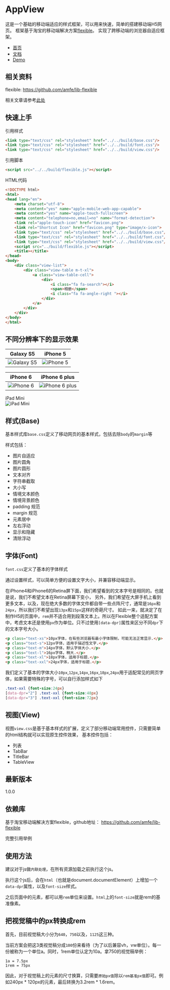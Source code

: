 # AppView
这是一个基础的移动端适应的样式框架，可以用来快速，简单的搭建移动端H5网页。
框架基于淘宝的移动端解决方案[flexible](https://github.com/amfe/lib-flexible)。
实现了跨移动端的浏览器自适应框架。

* [首页](http://appview.htmlid.cn/)
* [文档](http://appview.htmlid.cn/)
* [Demo](http://appview.htmlid.cn/demo/)

## 相关资料
flexible: https://github.com/amfe/lib-flexible

相关文章请参考[此处](https://github.com/amfe/article/issues/17)

## 快速上手
引用样式

```html
<link type="text/css" rel="stylesheet" href="../../build/base.css"/>
<link type="text/css" rel="stylesheet" href="../../build/font.css"/>
<link type="text/css" rel="stylesheet" href="../../build/view.css"/>
```

引用脚本
```html
<script src="../../build/flexible.js"></script>
```

HTML代码
```html
<!DOCTYPE html>
<html>
<head lang="en">
    <meta charset="utf-8">
    <meta content="yes" name="apple-mobile-web-app-capable">
    <meta content="yes" name="apple-touch-fullscreen">
    <meta content="telephone=no,email=no" name="format-detection">
    <link rel="apple-touch-icon" href="favicon.png">
    <link rel="Shortcut Icon" href="favicon.png" type="image/x-icon">
    <link type="text/css" rel="stylesheet" href="../../build/base.css"/>
    <link type="text/css" rel="stylesheet" href="../../build/font.css"/>
    <link type="text/css" rel="stylesheet" href="../../build/view.css"/>
    <script src="../build/flexible.js"></script>
    <title></title>
</head>
<body>
    <div class="view-list">
        <div class="view-table m-t-xl">
            <a class="view-table-cell">
                <div>
                    <i class="fa fa-search"></i>
                    <span>相册</span>
                    <i class="fa fa-angle-right "></i>
                </div>
            </a>
        </div>
    </div>
</body>
</html>
```

## 不同分辨率下的显示效果
|Galaxy S5|iPhone 5|
|---------|--------|
|![Galaxy S5](http://appview.htmlid.cn/demo/images/wx-w-gs5.png)|![iPhone 5](http://appview.htmlid.cn/demo/images/wx-w-i5.png)|

|iPhone 6|iPhone 6 plus|
|---------|--------|
|![iPhone 6](http://appview.htmlid.cn/demo/images/wx-w-i6.png)|![iPhone 6 plus](http://appview.htmlid.cn/demo/images/wx-w-i6p.png)|

iPad Mini  
![iPad Mini](http://appview.htmlid.cn/demo/images/wx-w-ipm.png)


## 样式(Base)
基本样式库`base.css`定义了移动网页的基本样式，包括去除`body`的`margin`等

样式包括：

* 图片自适应
* 图片圆角
* 图片圆形
* 文本对齐
* 字符串截取
* 大小写
* 情境文本颜色
* 情境背景颜色
* padding 规范 
* margin 规范
* 元素居中
* 左右浮动
* 显示和隐藏
* 清除浮动

## 字体(Font)
`font.css`定义了基本的字体样式

通过设置样式，可以简单方便的设置文字大小，并兼容移动端显示。

在iPhone4和iPhone6的Retina屏下面，我们希望看到的文本字号是相同的。也就是说，我们不希望文本在Retina屏幕下变小，
另外，我们希望在大屏手机上看到更多文本，以及，现在绝大多数的字体文件都自带一些点阵尺寸，通常是`16px`和`24px`，所以我们不希望出现`13px`和`15px`这样的奇葩尺寸。
如此一来，就决定了在制作H5的页面中，`rem`并不适合用到段落文本上。所以在Flexible整个适配方案中，考虑文本还是使用`px`作为单位。只不过使用`[data-dpr]`属性来区分不同`dpr`下的文本字号大小。

```html
<p class="text-xs">10px字体，在有些浏览器有最小字体限制，可能无法正常显示.</p>
<p class="text-s">12px字体，适用于描述性文字.</p>
<p class="text-m">14px字体，默认字体大小.</p>
<p class="text-l">16px字体，稍大.</p>
<p class="text-xl">18px字体，适用于标题.</p>
<p class="text-xxl">24px字体，适用于标题.</p>
```

我们定义了基本的字体大小`10px`,`12px`,`14px`,`16px`,`18px`,`24px`用于适配常见的网页字体，如果需要特殊的字号，可以自行添加样式如下

```css
.text-xxl {font-size:24px}
[data-dpr="2"] .text-xxl {font-size:48px}
[data-dpr="3"] .text-xxl {font-size:72px}
```

## 视图(View)
视图`view.css`是基于基本样式的扩展，定义了部分移动端常用控件，只需要简单的html结构就可以实现原生控件效果，
基本控件包括：

* 列表
* TabBar
* TitleBar
* TableView

## 最新版本
1.0.0

## 依赖库
基于淘宝移动端解决方案flexible，github地址：
https://github.com/amfe/lib-flexible

完整引用举例
    <script src="http://g.tbcdn.cn/mtb/lib-flexible/{{version}}/??flexible.js"></script>
  
## 使用方法
建议对于js做`内联处理`，在所有资源加载之前执行这个js。

执行这个js后，会在`html`（也就是document.documentElement）上增加一个`data-dpr`属性，以及`font-size`样式。

之后页面中的元素，都可以用`rem`单位来设置。`html`上的`font-size`就是rem的基准像素。

## 把视觉稿中的px转换成rem

首先，目前视觉稿大小分为`640`，`750`以及，`1125`这三种。

当前方案会把这3类视觉稿分成`100`份来看待（为了以后兼容vh，vw单位）。每一份被称为一个单位a。同时，1rem单位认定为10a。拿750的视觉稿举例：

    1a = 7.5px
    1rem = 75px
因此，对于视觉稿上的元素的尺寸换算，只需要`原始px值`除以`rem基准px值`即可。例如240px * 120px的元素，最后转换为3.2rem * 1.6rem。





